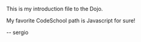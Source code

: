 This is my introduction file to the Dojo.

My favorite CodeSchool path is Javascript for sure!

-- sergio
